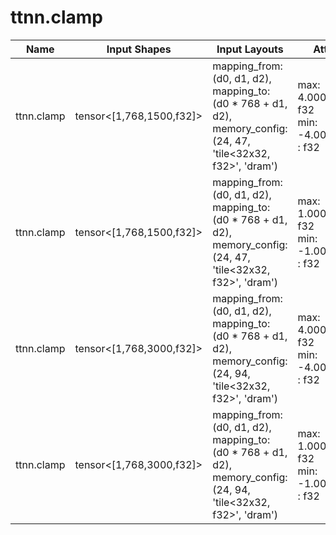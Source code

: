 # ttnn.clamp

| Name | Input Shapes | Input Layouts | Attributes | Output Shapes | Output Layouts | PCC | ATOL |
|------|--------------|---------------|------------|---------------|----------------|-----|------|
| ttnn.clamp | tensor<[1,768,1500,f32]> | mapping_from: (d0, d1, d2), mapping_to: (d0 * 768 + d1, d2), memory_config: (24, 47, 'tile<32x32, f32>', 'dram') | max: 4.000000e+00 : f32 <br> min: -4.000000e+00 : f32 | tensor<[1,768,1500,f32]> | mapping_from: (d0, d1, d2), mapping_to: (d0 * 768 + d1, d2), memory_config: (24, 47, 'tile<32x32, f32>', 'dram') | nan | nan |
| ttnn.clamp | tensor<[1,768,1500,f32]> | mapping_from: (d0, d1, d2), mapping_to: (d0 * 768 + d1, d2), memory_config: (24, 47, 'tile<32x32, f32>', 'dram') | max: 1.000000e+00 : f32 <br> min: -1.000000e+00 : f32 | tensor<[1,768,1500,f32]> | mapping_from: (d0, d1, d2), mapping_to: (d0 * 768 + d1, d2), memory_config: (24, 47, 'tile<32x32, f32>', 'dram') | nan | nan |
| ttnn.clamp | tensor<[1,768,3000,f32]> | mapping_from: (d0, d1, d2), mapping_to: (d0 * 768 + d1, d2), memory_config: (24, 94, 'tile<32x32, f32>', 'dram') | max: 4.000000e+00 : f32 <br> min: -4.000000e+00 : f32 | tensor<[1,768,3000,f32]> | mapping_from: (d0, d1, d2), mapping_to: (d0 * 768 + d1, d2), memory_config: (24, 94, 'tile<32x32, f32>', 'dram') | nan | nan |
| ttnn.clamp | tensor<[1,768,3000,f32]> | mapping_from: (d0, d1, d2), mapping_to: (d0 * 768 + d1, d2), memory_config: (24, 94, 'tile<32x32, f32>', 'dram') | max: 1.000000e+00 : f32 <br> min: -1.000000e+00 : f32 | tensor<[1,768,3000,f32]> | mapping_from: (d0, d1, d2), mapping_to: (d0 * 768 + d1, d2), memory_config: (24, 94, 'tile<32x32, f32>', 'dram') | nan | nan |
